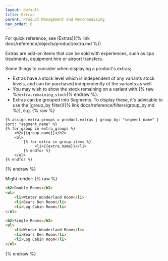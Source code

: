 ```yaml
---
layout: default
title: Extras
parent: Product Management and Merchandising
nav_order: 6
---
```


For quick reference, see [Extras]({% link docs/reference/objects/product/extra.md %})

Extras are add-on items that can be sold with experiences, such as spa treatments, equipment hire or airport transfers. 

Some things to consider when displaying a product's extras;
- Extras have a stock level which is independent of any variants stock levels, and can be purchased independently of the variants as well.
- You may wish to show the stock remaining on a variant with {% raw %}`extra.remaining_stock`{% endraw %}.
- Extras can be grouped into Segments. To display these, it's advisable to use the [group_by filter]({% link docs/reference/filters/group_by.md %}), e.g.
{% raw %}
```liquid
{% assign extra_groups = product.extras | group_by: "segment_name" | sort: "segment_name" %}
{% for group in extra_groups %}
    <h2>{{group.name}}</h2>
    <ul>
        {% for extra in group.items %}
             <li>{{extra.name}}</li>
        {% endfor %}
    </ul>
{% endfor %}
```
{% endraw %}

Might render:
{% raw %}
```html
<h2>Double Rooms</h2>
<ul>
    <li>Winter Wonderland Room</li>
    <li>Bears Den Room</li>
    <li>Log Cabin Room</li>
</ul>

<h2>Single Rooms</h2>
<ul>
    <li>Winter Wonderland Room</li>
    <li>Bears Den Room</li>
    <li>Log Cabin Room</li>
</ul>
```
{% endraw %}
